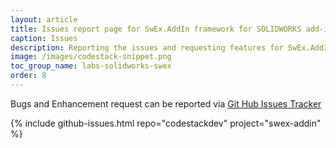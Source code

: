 ```yaml
---
layout: article
title: Issues report page for SwEx.AddIn framework for SOLIDWORKS add-ins
caption: Issues
description: Reporting the issues and requesting features for SwEx.AddIn framework for advanced development of SOLIDWORKS add-ins
image: /images/codestack-snippet.png
toc_group_name: labs-solidworks-swex
order: 8
---
```

Bugs and Enhancement request can be reported via [Git Hub Issues Tracker](https://github.com/codestackdev/swex-addin/issues)

{% include github-issues.html repo="codestackdev" project="swex-addin" %}